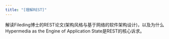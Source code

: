 ```yaml
---
title: "[理解REST]"
---
```


解读Fileding博士的REST论文(架构风格与基于网络的软件架构设计)，以及为什么Hypermedia as the Engine of Application State是REST的核心诉求。
